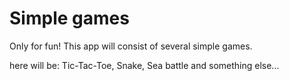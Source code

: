 <h1>Simple games</h1>
<p>Only for fun! This app will consist of several simple games.</p>
<p>here will be: Tic-Tac-Toe, Snake, Sea battle and something else...</p>
